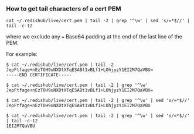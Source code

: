 
### How to get tail characters of a cert PEM

```shell
cat ~/.redishub/live/cert.pem | tail -2 | grep '^\w' | sed 's/=*$//' | tail -c-12
```
where we exclude any `=` Base64 padding at the end of the last line of the PEM.

For example:
```
$ cat ~/.redishub/live/cert.pem | tail -2
JepFtfage+nEzTOH9uNXDtXTqESABt1vBLf1+LOhjyzY1EI2M7QaVBU=
-----END CERTIFICATE-----

$ cat ~/.redishub/live/cert.pem | tail -2 | grep '^\w' 
JepFtfage+nEzTOH9uNXDtXTqESABt1vBLf1+LOhjyzY1EI2M7QaVBU=

$ cat ~/.redishub/live/cert.pem | tail -2 | grep '^\w' | sed 's/=*$//' 
JepFtfage+nEzTOH9uNXDtXTqESABt1vBLf1+LOhjyzY1EI2M7QaVBU

$ cat ~/.redishub/live/cert.pem | tail -2 | grep '^\w' | sed 's/=*$//' | tail -c-12
1EI2M7QaVBU
```

